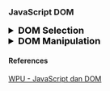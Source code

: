 ### JavaScript DOM

<details>
<summary style="font-weight:bold;font-size:18px;color:black;">DOM Selection</summary>

##### 1. `document.getElementById(id)`

- Mengambil **satu elemen** berdasarkan `id`.
- Hasil: `Element`
- Umumnya digunakan saat elemen memiliki `id` unik.

##### 2. `document.getElementsByTagName(tag)`

- Mengambil **semua elemen** berdasarkan nama tag.
- Hasil: `HTMLCollection`
- Dapat digunakan dengan perulangan karena bisa berisi lebih dari satu elemen.

##### 3. `document.getElementsByClassName(className)`

- Mengambil **semua elemen** berdasarkan nama class.
- Hasil: `HTMLCollection`
- Bisa diakses seperti array menggunakan indeks.

##### 4. `document.querySelector(selector)`

- Mengambil **elemen pertama** yang cocok dengan CSS selector.
- Hasil: `Element`
- Fleksibel karena mendukung selektor kompleks (seperti `#id`, `.class`, `tag.class`, dll).

##### 5. `document.querySelectorAll(selector)`

- Mengambil **semua elemen** yang cocok dengan CSS selector.
- Hasil: `NodeList`
- Bisa digunakan dengan `forEach()` untuk iterasi.

</details>

<details>
<summary style="font-weight:bold;font-size:18px;color:black;">DOM Manipulation</summary>

#### Element Manipulation

##### 1. `element.innerHTML`

- Mengubah atau membaca konten HTML di dalam sebuah elemen.
- Bisa menambahkan tag HTML secara langsung sebagai string.
- Hati-hati terhadap potensi XSS (Cross Site Scripting) jika mengambil data dari user.

##### 2. `element.style.<property>`

- Mengubah gaya CSS elemen langsung melalui JavaScript.
- Properti CSS ditulis dalam format camelCase (misal: `backgroundColor`, `fontSize`).
- Hanya memanipulasi inline style, tidak memengaruhi stylesheet eksternal.

##### 3. `element.setAttribute(name, value)`

- Menambahkan atau mengubah atribut elemen HTML.
- Contoh umum: `href`, `src`, `alt`, `id`, dll.

##### 4. `element.getAttribute(name)`

- Mengambil nilai dari atribut tertentu yang dimiliki elemen.
- Digunakan untuk membaca informasi atribut secara dinamis.

##### 5. `element.removeAttribute(name)`

- Menghapus atribut tertentu dari elemen.

##### 6. `element.classList`

Metode manipulasi class yang fleksibel dan aman:

- `.add(className)` → Menambahkan class.
- `.remove(className)` → Menghapus class.
- `.toggle(className)` → Menambah jika belum ada, hapus jika sudah ada.
- `.contains(className)` → Mengecek apakah class tertentu ada.
- `.replace(oldClass, newClass)` → Mengganti class lama dengan class baru.
- `.item(index)` → Mengambil class berdasarkan index posisi.

#### Node Manipulation

##### 1. `document.createElement(tagName)`

- Membuat elemen HTML baru dalam bentuk node (belum tampil di halaman sampai disisipkan).
- Digunakan untuk membuat elemen secara dinamis.

##### 2. `document.createTextNode(text)`

- Membuat node teks murni tanpa tag HTML.
- Biasanya digunakan untuk disisipkan ke dalam elemen menggunakan `.appendChild()`.

##### 3. `node.appendChild(child)`

- Menambahkan node anak ke dalam node induk.
- Jika node sudah ada di tempat lain, node tersebut akan dipindahkan.

##### 4. `node.insertBefore(newNode, referenceNode)`

- Menyisipkan `newNode` sebelum `referenceNode` dalam node induk.
- Digunakan untuk menyisipkan node di posisi tertentu.

##### 5. `parentNode.removeChild(child)`

- Menghapus node anak dari node induknya.
- Perlu referensi ke node yang ingin dihapus, dan induknya.

##### 6. `parentNode.replaceChild(newNode, oldNode)`

- Mengganti node lama dengan node baru dalam node induk.
- `oldNode` akan diganti dengan `newNode`.

</details>

#### References

[WPU - JavaScript dan DOM](https://www.youtube.com/playlist?list=PLFIM0718LjIWB3YRoQbQh82ZewAGtE2-3)
